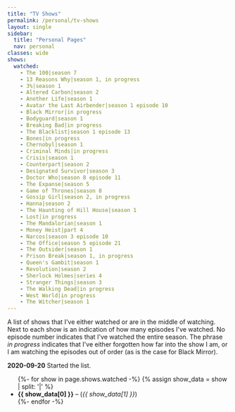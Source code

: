 ```yaml
---
title: "TV Shows"
permalink: /personal/tv-shows
layout: single
sidebar:
  title: "Personal Pages"
  nav: personal
classes: wide
shows:
  watched:
    - The 100|season 7
    - 13 Reasons Why|season 1, in progress
    - 3%|season 1
    - Altered Carbon|season 2
    - Another Life|season 1
    - Avatar the Last Airbender|season 1 episode 10
    - Black Mirror|in progress
    - Bodyguard|season 1
    - Breaking Bad|in progress
    - The Blacklist|season 1 episode 13
    - Bones|in progress
    - Chernobyl|season 1
    - Criminal Minds|in progress
    - Crisis|season 1
    - Counterpart|season 2
    - Designated Survivor|season 3
    - Doctor Who|season 8 episode 11
    - The Expanse|season 5
    - Game of Thrones|season 8
    - Gossip Girl|season 2, in progress
    - Hanna|season 2
    - The Haunting of Hill House|season 1
    - Lost|in progress
    - The Mandalorian|season 1
    - Money Heist|part 4
    - Narcos|season 3 episode 10
    - The Office|season 5 episode 21
    - The Outsider|season 1
    - Prison Break|season 1, in progress
    - Queen's Gambit|season 1
    - Revolution|season 2
    - Sherlock Holmes|series 4
    - Stranger Things|season 3
    - The Walking Dead|in progress
    - West World|in progress
    - The Witcher|season 1
---
```


A list of shows that I've either watched or are in the middle of watching.
Next to each show is an indication of how many episodes I've watched.
No episode number indicates that I've watched the entire season.
The phrase *in progress* indicates that I've either forgotten how far into the show I am,
or I am watching the episodes out of order (as is the case for Black Mirror).

**2020-09-20** Started the list.

<ul>
  {%- for show in page.shows.watched -%}
    {% assign show_data = show | split: '|' %}
    <li>
      <b>{{ show_data[0] }}</b>&nbsp;–&nbsp;(<i>{{ show_data[1] }}</i>)
    </li>
  {%- endfor -%}
</ul>
